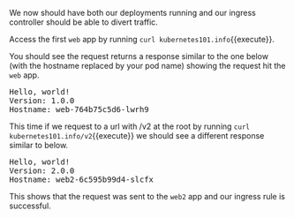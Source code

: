 We now should have both our deployments running and our ingress controller should be able to divert traffic.

Access the first `web` app by running `curl kubernetes101.info`{{execute}}.

You should see the request returns a response similar to the one below (with the hostname replaced by your pod name) showing the request hit the `web` app.

<pre>
Hello, world!
Version: 1.0.0
Hostname: web-764b75c5d6-lwrh9
</pre>

This time if we request to a url with /v2 at the root by running `curl kubernetes101.info/v2`{{execute}} we should see a different response similar to below.

<pre>
Hello, world!
Version: 2.0.0
Hostname: web2-6c595b99d4-slcfx
</pre>

This shows that the request was sent to the `web2` app and our ingress rule is successful.